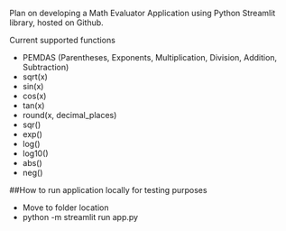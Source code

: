 Plan on developing a Math Evaluator Application using Python Streamlit library, hosted on Github.

Current supported functions
- PEMDAS (Parentheses, Exponents, Multiplication, Division, Addition, Subtraction)
- sqrt(x)
- sin(x)
- cos(x)
- tan(x)
- round(x, decimal_places)
- sqr()
- exp()
- log()
- log10()
- abs()
- neg()

##How to run application locally for testing purposes
- Move to folder location
- python -m streamlit run app.py
